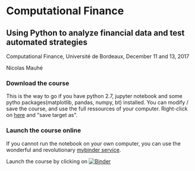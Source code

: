 # Computational Finance

## Using Python to analyze financial data and test automated strategies

Computational Finance, Université de Bordeaux, December 11 and 13, 2017

Nicolas Mauhé

### Download the course

This is the way to go if you have python 2.7, jupyter notebook and some pytho packages(matplotlib, pandas, numpy, bt) installed. You can modify / save the course, and use the full ressources of your computer.
Right-click on [here](https://github.com/nicolasmauhe/computational_finance/raw/master/course.ipynb) and "save target as".

### Launch the course online

If you cannot run the notebook on your own computer, you can use the wonderful and revolutionary [mybinder service](https://mybinder.readthedocs.io/en/latest/index.html). 

Launch the course by clicking on [![Binder](https://mybinder.org/badge.svg)](https://mybinder.org/v2/gh/nicolasmauhe/computational_finance/master?filepath=course.ipynb)
